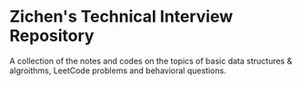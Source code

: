 # Zichen's Technical Interview Repository
A collection of the notes and codes on the topics of basic data structures & algroithms, LeetCode problems and behavioral questions.
